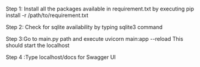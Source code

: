 Step 1: Install all the packages available in requirement.txt by executing pip install -r /path/to/requirement.txt

Step 2: Check for sqlite availability by typing sqlite3 command

Step 3:Go to main.py path and execute uvicorn main:app --reload
This should start the localhost

Step 4 :Type localhost/docs for Swagger UI
